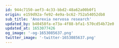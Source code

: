 ```yaml
---
id: 944c7150-aef3-4c33-bbd2-48a62a00b0f1
origin: e159d92a-fe92-4e9a-bc62-752a54052db8
sub_title: 'Anorexia nervosa research'
updated_by: b40458fa-e73a-4f88-bfa1-570cd54b72e0
updated_at: 1653077426
og_image: '-og-1653085637.png'
twitter_image: '-twitter-1653085637.png'
---
```

